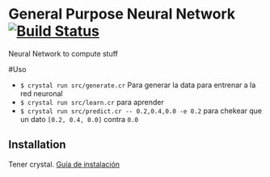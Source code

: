 # General Purpose Neural Network [![Build Status](https://travis-ci.org/jazcarate/ia-neural.svg?branch=master)](https://travis-ci.org/jazcarate/ia-neural)

Neural Network to compute stuff

#Uso

- `$ crystal run src/generate.cr` Para generar la data para entrenar a la red neuronal
- `$ crystal run src/learn.cr` para aprender
- `$ crystal run src/predict.cr -- 0.2,0.4,0.0 -e 0.2` para chekear que un dato `[0.2, 0.4, 0.0]` contra `0.0`

## Installation

Tener crystal. [Guía de instalación](https://crystal-lang.org/docs/installation/index.html)
